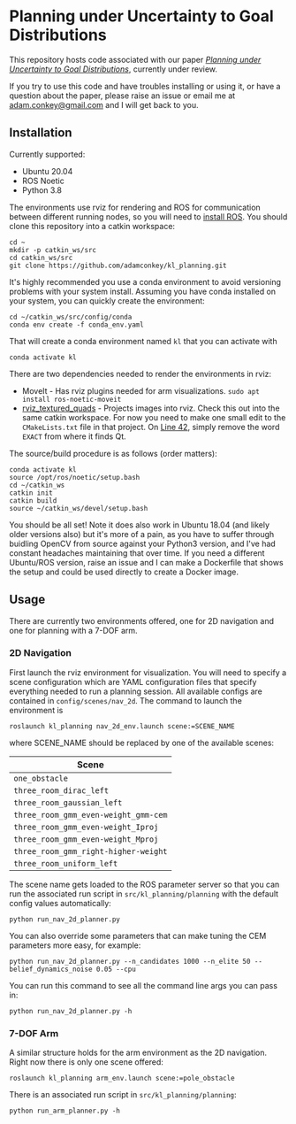 # Planning under Uncertainty to Goal Distributions

This repository hosts code associated with our paper [_Planning under Uncertainty to Goal Distributions_](https://arxiv.org/abs/2011.04782), currently under review.

If you try to use this code and have troubles installing or using it, or have a question about the paper, please raise an issue or email me at [adam.conkey@gmail.com](adam.conkey@gmail.com) and I will get back to you.

## Installation
Currently supported:
  - Ubuntu 20.04
  - ROS Noetic
  - Python 3.8

The environments use rviz for rendering and ROS for communication between different running nodes, so you will need to [install ROS](http://wiki.ros.org/noetic/Installation/Ubuntu). You should clone this repository into a catkin workspace:

    cd ~
    mkdir -p catkin_ws/src
    cd catkin_ws/src
    git clone https://github.com/adamconkey/kl_planning.git

It's highly recommended you use a conda environment to avoid versioning problems with your system install. Assuming you have conda installed on your system, you can quickly create the environment:

    cd ~/catkin_ws/src/config/conda
    conda env create -f conda_env.yaml
    
That will create a conda environment named `kl` that you can activate with

    conda activate kl
    
There are two dependencies needed to render the environments in rviz:
  - MoveIt - Has rviz plugins needed for arm visualizations. `sudo apt install ros-noetic-moveit`
  - [rviz_textured_quads](https://github.com/lucasw/rviz_textured_quads) - Projects images into rviz. Check this out into the same catkin workspace. For now you need to make one small edit to the `CMakeLists.txt` file in that project. On [Line 42](https://github.com/lucasw/rviz_textured_quads/blob/image_topic/CMakeLists.txt#L42), simply remove the word `EXACT` from where it finds Qt.

The source/build procedure is as follows (order matters):

    conda activate kl
    source /opt/ros/noetic/setup.bash
    cd ~/catkin_ws
    catkin init
    catkin build
    source ~/catkin_ws/devel/setup.bash
    
You should be all set! Note it does also work in Ubuntu 18.04 (and likely older versions also) but it's more of a pain, as you have to suffer through buidling OpenCV from source against your Python3 version, and I've had constant headaches maintaining that over time. If you need a different Ubuntu/ROS version, raise an issue and I can make a Dockerfile that shows the setup and could be used directly to create a Docker image.

## Usage
There are currently two environments offered, one for 2D navigation and one for planning with a 7-DOF arm.
### 2D Navigation
First launch the rviz environment for visualization. You will need to specify a scene configuration which are YAML configuration files that specify everything needed to run a planning session. All available configs are contained in `config/scenes/nav_2d`. The command to launch the environment is

    roslaunch kl_planning nav_2d_env.launch scene:=SCENE_NAME
    
where SCENE_NAME should be replaced by one of the available scenes:

| Scene                                |
|--------------------------------------|
| `one_obstacle`                       |
| `three_room_dirac_left`              |
| `three_room_gaussian_left`           |
| `three_room_gmm_even-weight_gmm-cem` |
| `three_room_gmm_even-weight_Iproj`   |
| `three_room_gmm_even-weight_Mproj`   |
| `three_room_gmm_right-higher-weight` |
| `three_room_uniform_left`            |

The scene name gets loaded to the ROS parameter server so that you can run the associated run script in `src/kl_planning/planning` with the default config values automatically:

    python run_nav_2d_planner.py
    
You can also override some parameters that can make tuning the CEM parameters more easy, for example:

    python run_nav_2d_planner.py --n_candidates 1000 --n_elite 50 --belief_dynamics_noise 0.05 --cpu
    
You can run this command to see all the command line args you can pass in:

    python run_nav_2d_planner.py -h
    
### 7-DOF Arm
A similar structure holds for the arm environment as the 2D navigation. Right now there is only one scene offered:

    roslaunch kl_planning arm_env.launch scene:=pole_obstacle
    
There is an associated run script in `src/kl_planning/planning`:

    python run_arm_planner.py -h

